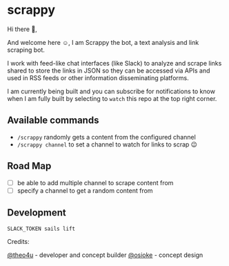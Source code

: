 # scrappy

Hi there 👋,

And welcome here ☺️, I am Scrappy the bot, a text analysis and link scraping bot.

I work with feed-like chat interfaces (like Slack) to analyze and scrape links shared to store the links in JSON so they can be accessed via APIs and used in RSS feeds or other information disseminating platforms.

I am currently being built and you can subscribe for notifications to know when I am fully built by selecting to `watch` this repo at the top right corner.

## Available commands
* `/scrappy` randomly gets a content from the configured channel
* `/scrappy channel` to set a channel to watch for links to scrap 😉

## Road Map
* [ ] be able to add multiple channel to scrape content from
* [ ] specify a channel to get a random content from

## Development
```sh
SLACK_TOKEN sails lift
```


Credits:

[@theo4u](https://github.com/theo4u) - developer and concept builder
[@osioke](https://github.com/osioke) - concept design
